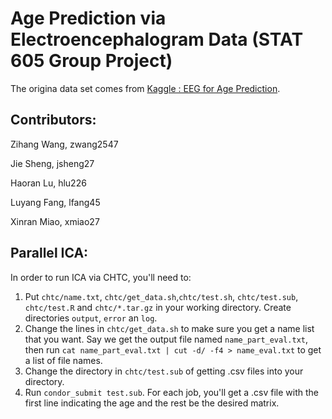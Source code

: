 # Age Prediction via Electroencephalogram Data (STAT 605 Group Project) 
The origina data set comes from [Kaggle : EEG for Age Prediction](https://www.kaggle.com/ayurgo/data-eeg-age-v1).

## Contributors:

Zihang Wang, zwang2547

Jie Sheng, jsheng27

Haoran Lu, hlu226

Luyang Fang, lfang45

Xinran Miao, xmiao27

## Parallel ICA:
In order to run ICA via CHTC, you'll need to:
1. Put `chtc/name.txt`, `chtc/get_data.sh`,`chtc/test.sh`, `chtc/test.sub`, `chtc/test.R` and `chtc/*.tar.gz`  in your working directory. Create directories `output`, `error` an `log`.
2. Change the lines in `chtc/get_data.sh` to make sure you get a name list that you want. Say we get the output file named `name_part_eval.txt`, then run `cat name_part_eval.txt | cut -d/ -f4 > name_eval.txt` to get a list of file names.
3. Change the directory in `chtc/test.sub` of getting .csv files into your directory.
4. Run `condor_submit test.sub`.
For each job, you'll get a .csv file with the first line indicating the age and the rest be the desired matrix.
